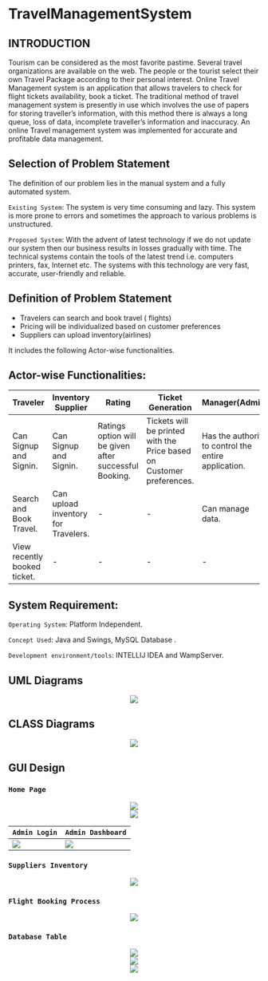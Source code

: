 # TravelManagementSystem

## INTRODUCTION
Tourism can be considered as the most favorite pastime. Several travel organizations are available on the web. The people or the tourist select their own Travel Package according to their personal interest. Online Travel Management system is an application that allows travelers to check for flight tickets availability, book a ticket. The traditional method of travel management system is presently in use which involves the use of papers for storing traveller’s information, with this method there is always a long queue, loss of data, incomplete traveller’s information and inaccuracy. An online Travel management system was implemented for accurate and profitable data management.

## Selection of Problem Statement
 The definition of our problem lies in the manual system and a fully automated system.
 
 `Existing System`: The system is very time consuming and lazy. This system is more prone to errors and sometimes the approach to various problems is unstructured.
 
 `Proposed System`: With the advent of latest technology if we do not update our system then our business results in losses gradually with time. The technical systems contain the tools of the latest trend i.e. computers printers, fax, Internet etc. The systems with this technology are very fast, accurate, user-friendly and reliable.

## Definition of Problem Statement
* Travelers can search and book travel ( flights) 
* Pricing will be individualized based on customer preferences
* Suppliers can upload inventory(airlines)

It includes the following Actor-wise functionalities.

## Actor-wise Functionalities: 
| Traveler | Inventory Supplier | Rating | Ticket Generation | Manager(Admin) |
| -------- | ------------------ | ------ | ----------------- | -------------- |
|Can Signup and Signin.|Can Signup and Signin.|Ratings option will be given after successful Booking.|Tickets will be printed with the Price based on Customer preferences.|Has the authority to control the entire application.|
|Search and Book Travel.|Can upload inventory for Travelers.|-|-|Can manage data.|
|View recently booked ticket.|-|-|-|-|

## System Requirement: 
`Operating System`: Platform Independent.

`Concept Used`: Java and Swings, MySQL Database .

`Development environment/tools`: INTELLIJ IDEA and WampServer.

## UML Diagrams
<div style="text-align:center">
    <img src="https://github.com/KVM-Projects/TravelManagementSystem/blob/main/xfiles/UML%20case.png">
</div>

## CLASS Diagrams
<div style="text-align:center">
    <img src="https://github.com/KVM-Projects/TravelManagementSystem/blob/main/xfiles/UML%20class.svg">
</div>

## GUI Design

### `Home Page`
 <div style="text-align:center">
    <img src="https://github.com/KVM-Projects/TravelManagementSystem/blob/main/xfiles/Home.jpeg">
</div>

<div style="text-align:center">
    <img src="https://github.com/KVM-Projects/TravelManagementSystem/blob/main/xfiles/Splash.jpeg">
</div>

| `Admin Login` | `Admin Dashboard` |
| ------------- | ----------------- |
|<img src="https://github.com/KVM-Projects/TravelManagementSystem/blob/main/xfiles/Home.jpeg">|<img src="https://github.com/KVM-Projects/TravelManagementSystem/blob/main/xfiles/Splash.jpeg">|

### `Suppliers Inventory`
 <div style="text-align:center">
    <img src="https://github.com/KVM-Projects/TravelManagementSystem/blob/main/xfiles/Home.jpeg">
</div>

### `Flight Booking Process`
<div style="text-align:center">
    <img src="https://github.com/KVM-Projects/TravelManagementSystem/blob/main/xfiles/Splash.jpeg">
</div> 

### `Database Table`
<div style="text-align:center">
    <img src="https://github.com/KVM-Projects/TravelManagementSystem/blob/main/xfiles/dbAdmin.jpeg">
</div> 

<div style="text-align:center">
    <img src="https://github.com/KVM-Projects/TravelManagementSystem/blob/main/xfiles/dbCustomer.jpeg">
</div> 

<div style="text-align:center">
    <img src="https://github.com/KVM-Projects/TravelManagementSystem/blob/main/xfiles/dbSupply.jpeg">
</div> 
